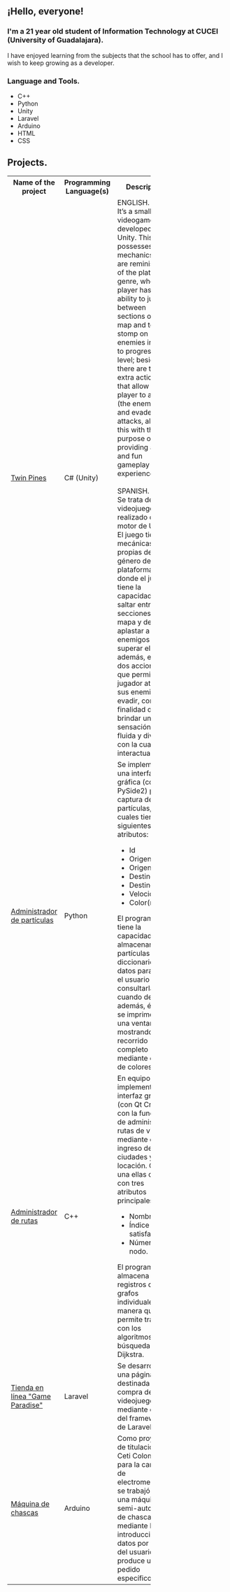 ## ¡Hello, everyone!

### I'm a 21 year old student of Information Technology at CUCEI (University of Guadalajara).

I have enjoyed learning from the subjects that the school has to offer, and I wish to keep growing as a developer.

### Language and Tools.
* C++
* Python
* Unity
* Laravel
* Arduino
* HTML
* CSS

<div class="proyectos">
            <h2>Projects.</h2>
            <table style="width:65%">
                <tr>
                  <th>Name of the project</th>
                  <th>Programming Language(s)</th>
                  <th>Description</th>
                </tr>
                <tr>
                  <td><a href="https://github.com/edalcala42/Twin-Pines">Twin Pines</a></td>
                  <td>C# (Unity)</td>
                  <td>
                      ENGLISH.
                      <br>
                      It’s a small videogame developed with Unity. This game possesses mechanics that are reminiscent of the platforms genre, where the player has the                       ability to jump between sections of the map and to stomp on enemies in order to progress the level; besides, there are two extra actions that                           allow the player to attack (the enemies) and evade attacks, all of this with the purpose of providing a fluid and fun gameplay experience.                             <br><br>
                      SPANISH.
                      <br>
                      Se trata de un videojuego realizado con el motor
                      de Unity. El juego tiene mecánicas propias del 
                      género de plataformas, donde el jugador tiene la
                      capacidad de saltar entre secciones del mapa y de 
                      aplastar a enemigos para superar el nivel; además, 
                      existen dos acciones que permiten al jugador atacar
                      (a sus enemigos) y evadir, con la finalidad de 
                      brindar una sensación más fluida y divertida con la
                      cual interactuar.
                  </td>
                </tr>
                <tr>
                  <td><a href="https://github.com/edalcala42/Administrador-de-particulas">Administrador de partículas</a></td>
                  <td>Python</td>
                  <td>Se implementó una interfaz gráfica (con PySide2) para
                      la captura de partículas, las cuales tienen los siguientes 
                      atributos:
                      <ul>
                          <li>Id</li>
                          <li>Origen en X</li>
                          <li>Origen en Y</li>
                          <li>Destino en X</li>
                          <li>Destino en Y</li>
                          <li>Velocidad</li>
                          <li>Color(rgb)</li>
                      </ul>
                      El programa tiene la capacidad de almacenar las partículas
                      en un diccionario de datos para que el usuario pueda 
                      consultarlas cuando desee, además, éstas se imprimen en 
                      una ventana, mostrando su recorrido completo mediante el 
                      uso de colores.
                  </td>
                </tr>
                <tr>
                    <td><a href="https://github.com/edalcala42/Administrador-de-rutas">Administrador de rutas</a></td>
                    <td>C++</td>
                    <td>En equipo, se implementó una interfaz gráfica (con Qt Creator) con 
                        la función de administrar rutas de viaje mediante el ingreso de 
                        ciudades y su locación. Cada una ellas cuenta con tres atributos
                        principales:
                        <ul>
                            <li>Nombre.</li>
                            <li>Índice de satisfación.</li>
                            <li>Número de nodo.</li>
                        </ul>
                        El programa almacena los registros como grafos individuales, 
                        de manera que le permite trabajar con los algoritmos de búsqueda
                        Prim y Dijkstra.
                    </td>
                  </tr>
                  <tr>
                    <td><a href="https://github.com/edalcala42/Game-Paradise">Tienda en línea "Game Paradise"</a></td>
                    <td>Laravel</td>
                    <td>
                      Se desarrolló una página web destinada a la compra de videojuegos mediante el uso del framework de Laravel.
                    </td>
                  </tr>
                  <tr>
                    <td><a href="https://www.youtube.com/watch?v=iNTR40aDv-c">Máquina de chascas</a></td>
                    <td>Arduino</td>
                    <td>Como proyecto de titulación de Ceti Colomos para la carrera de electromecánica, se trabajó en una máquina semi-automática de chascas, que                               mediante la introducción de datos por parte del usuario, produce un pedido específico.
                    </td>
                  </tr>
              </table>
        </div>

<!--
**edalcala42/edalcala42** is a ✨ _special_ ✨ repository because its `README.md` (this file) appears on your GitHub profile.

Here are some ideas to get you started:

- 🔭 I’m currently working on ...
- 🌱 I’m currently learning ...
- 👯 I’m looking to collaborate on ...
- 🤔 I’m looking for help with ...
- 💬 Ask me about ...
- 📫 How to reach me: ...
- 😄 Pronouns: ...
- ⚡ Fun fact: ...
-->
